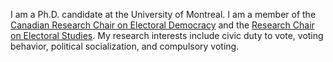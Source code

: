<link rel="stylesheet" type="text/css" href="/css/main.css">

I am a Ph.D. candidate at the University of Montreal. I am a member of the [Canadian Research Chair on Electoral Democracy](https://www.chairedemocratie.com/) and the [Research Chair on Electoral Studies](http://www.chairelectoral.com/). My research interests include civic duty to vote, voting behavior, political socialization, and compulsory voting.
